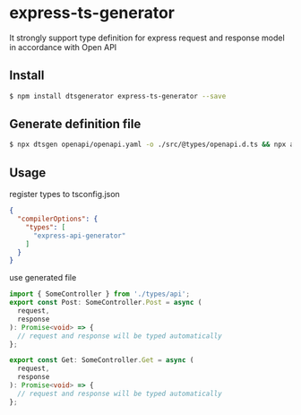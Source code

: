 # express-ts-generator

It strongly support type definition for express request and response model in accordance with Open API


## Install

```sh
$ npm install dtsgenerator express-ts-generator --save
```

## Generate definition file

```sh
$ npx dtsgen openapi/openapi.yaml -o ./src/@types/openapi.d.ts && npx apigen -s ./src/@types/openapi.d.ts -d ./src/@types/api.ts
```

## Usage

register types to tsconfig.json

```json
{
  "compilerOptions": {
    "types": [
      "express-api-generator"
    ]
  }
}
```

use generated file

```ts
import { SomeController } from './types/api';
export const Post: SomeController.Post = async (
  request,
  response
): Promise<void> => {
  // request and response will be typed automatically
};

export const Get: SomeController.Get = async (
  request,
  response
): Promise<void> => {
  // request and response will be typed automatically
};
```